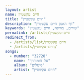 ```yaml
---
layout: artist
name: חיים עקשטיין
title: "חיים עקשטיין"
description: "דף האמן חיים עקשטיין"
keywords: "שירים, מוזיקה, חיים עקשטיין"
permalink: /artists/חיים-עקשטיין
redirect_from:
  - /artists/list/חיים עקשטיין
  - /artists/חיים-עקשטיין/
songs:
  - number: "32728"
    name: "על חומותייך"
    album: "סינגלים"
    artist: "חיים עקשטיין"
---
```

